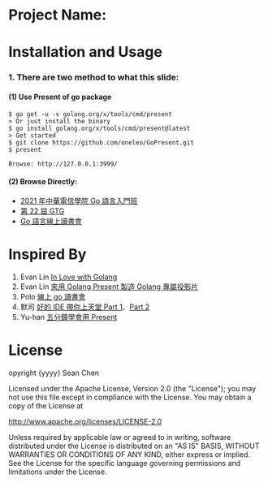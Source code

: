 Project Name: 
==============

Installation and Usage
=============

### 1. There are two method to what this slide:

#### (1) Use Present of go package
    $ go get -u -v golang.org/x/tools/cmd/present
    > Or just install the binary
    $ go install golang.org/x/tools/cmd/present@latest
    > Get started
    $ git clone https://github.com/oneleo/GoPresent.git
    $ present

    Browse: http://127.0.0.1:3999/

#### (2) Browse Directly:
- [2021 年中華電信學院 Go 語言入門班](http://go-talks.appspot.com/github.com/oneleo/GoPresent/cht-2021.slide)
- [第 22 屆 GTG](http://go-talks.appspot.com/github.com/oneleo/GoPresent/GTG22.slide)
- [Go 語言線上讀書會](http://go-talks.appspot.com/github.com/oneleo/GoPresent/OnlineBookGo.slide)
    
Inspired By
=============
1. Evan Lin [In Love with Golang](http://go-talks.appspot.com/github.com/kkdai/GolangTalks/gdgfest/gdgfest.slide)
2. Evan Lin [來用 Golang Present 製造 Golang 專屬投影片](http://www.evanlin.com/til-golang-present/)
3. Polo [線上 go 讀書會](https://www.facebook.com/groups/1288435607857868)
4. 默司 [好的 IDE 帶你上天堂 Part 1](https://youtu.be/rsaqfyDLzQM)、[Part 2](https://youtu.be/zGqICko2_uo)
5. Yu-han [五分鐘學會用 Present](https://youtu.be/0a4Lcpd1Dgw)

License
=============

opyright {yyyy} Sean Chen

Licensed under the Apache License, Version 2.0 (the "License");
you may not use this file except in compliance with the License.
You may obtain a copy of the License at

http://www.apache.org/licenses/LICENSE-2.0

Unless required by applicable law or agreed to in writing, software
distributed under the License is distributed on an "AS IS" BASIS,
WITHOUT WARRANTIES OR CONDITIONS OF ANY KIND, either express or implied.
See the License for the specific language governing permissions and
limitations under the License.
